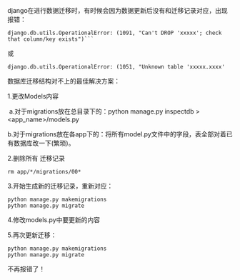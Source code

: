 django在进行数据迁移时，有时候会因为数据更新后没有和迁移记录对应，出现报错：

```shell
django.db.utils.OperationalError: (1091, "Can't DROP 'xxxxx'; check that column/key exists")```

```
或
```shell
django.db.utils.OperationalError: (1051, "Unknown table 'xxxxx.xxxx'
```

数据库迁移结构对不上的最佳解决方案：

1.更改Models内容

​	a.对于migrations放在总目录下的：python manage.py inspectdb > <app_name>/models.py 

​	b.对于migrations放在各app下的：将所有model.py文件中的字段，表全部对着已有数据库改一下(繁琐)。

2.删除所有 迁移记录

```shell
rm app/*/migrations/00*
```

3.开始生成新的迁移记录，重新对应：

```shell
python manage.py makemigrations
python manage.py migrate
 ```

4.修改models.py中要更新的内容

5.再次更新迁移：

```shell
python manage.py makemigrations
python manage.py migrate
 ```

不再报错了！